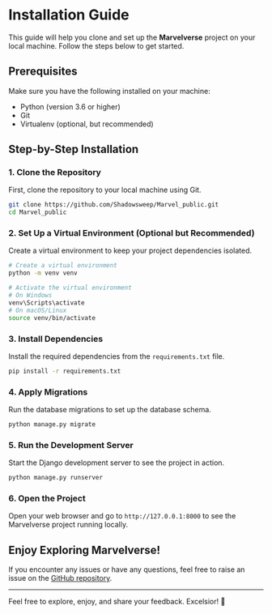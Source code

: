 # Installation Guide

This guide will help you clone and set up the **Marvelverse** project on your local machine. Follow the steps below to get started.

## Prerequisites

Make sure you have the following installed on your machine:

- Python (version 3.6 or higher)
- Git
- Virtualenv (optional, but recommended)

## Step-by-Step Installation

### 1. Clone the Repository

First, clone the repository to your local machine using Git.

```bash
git clone https://github.com/Shadowsweep/Marvel_public.git
cd Marvel_public
```

### 2. Set Up a Virtual Environment (Optional but Recommended)

Create a virtual environment to keep your project dependencies isolated.

```bash
# Create a virtual environment
python -m venv venv

# Activate the virtual environment
# On Windows
venv\Scripts\activate
# On macOS/Linux
source venv/bin/activate
```

### 3. Install Dependencies

Install the required dependencies from the `requirements.txt` file.

```bash
pip install -r requirements.txt
```

### 4. Apply Migrations

Run the database migrations to set up the database schema.

```bash
python manage.py migrate
```

### 5. Run the Development Server

Start the Django development server to see the project in action.

```bash
python manage.py runserver
```

### 6. Open the Project

Open your web browser and go to `http://127.0.0.1:8000` to see the Marvelverse project running locally.



## Enjoy Exploring Marvelverse!

If you encounter any issues or have any questions, feel free to raise an issue on the [GitHub repository](https://github.com/Shadowsweep/Marvel_public).

---

Feel free to explore, enjoy, and share your feedback. Excelsior! 🌟

